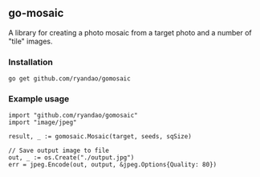 ## go-mosaic

A library for creating a photo mosaic from a target photo and a number of "tile" images.

### Installation

    go get github.com/ryandao/gomosaic

### Example usage

    import "github.com/ryandao/gomosaic"
    import "image/jpeg"

    result, _ := gomosaic.Mosaic(target, seeds, sqSize)

    // Save output image to file
    out, _ := os.Create("./output.jpg")
    err = jpeg.Encode(out, output, &jpeg.Options{Quality: 80})



